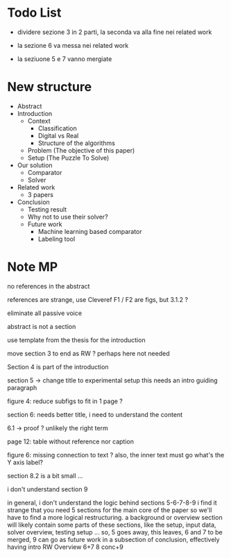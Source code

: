 # Todo List
 - dividere sezione 3 in 2 parti, la seconda va alla fine nei related work

 - la sezione 6 va messa nei related work

 - la seziuone 5 e 7 vanno mergiate

# New structure

 - Abstract
 - Introduction
   - Context
     - Classification
     - Digital vs Real
     - Structure of the algorithms
    - Problem (The objective of this paper)
    - Setup (The Puzzle To Solve)
  - Our solution
    - Comparator
    - Solver
  - Related work
    - 3 papers
  - Conclusion
    - Testing result
    - Why not to use their solver?
    - Future work
      - Machine learning based comparator
      - Labeling tool
      
# Note MP
no references in the abstract

references are strange, use Cleveref
F1 / F2 are figs, but 3.1.2 ?

eliminate all passive voice

abstract is not a section

use template from the thesis for the introduction

move section 3 to end as RW ? perhaps here not needed

Section 4 is part of the introduction

section 5 -> change title to experimental setup
this needs an intro guiding paragraph

figure 4: reduce subfigs to fit in 1 page ?

section 6: needs better title, i need to understand the content

6.1 -> proof ? unlikely the right term

page 12: table without reference nor caption

figure 6: missing connection to text ?
also, the inner text must go
what's the Y axis label?

section 8.2 is a bit small ...

i don't understand section 9

in general, i don't understand the logic behind sections 5-6-7-8-9
i find it strange that you need 5 sections for the main core of the paper so we'll have to find a more logical restructuring.
a background or overview section will likely contain some parts of these sections, like the setup, input data, solver overview, testing setup ...
so, 5 goes away, this leaves, 6 and 7 to be merged, 9 can go as future work in a subsection of conclusion, effectively having
intro
RW
Overview
6+7
8
conc+9